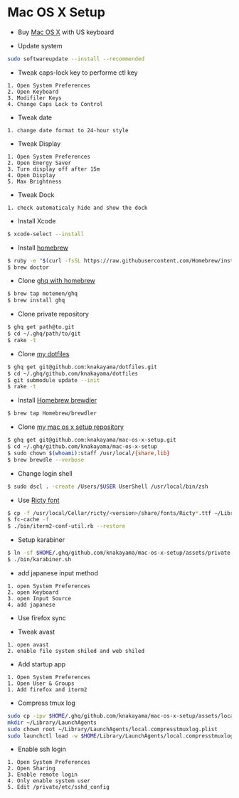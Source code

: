 Mac OS X Setup
==============

* Buy [Mac OS X](http://www.apple.com/jp/mac/) with US keyboard

* Update system

```bash
sudo softwareupdate --install --recommended
```

* Tweak caps-lock key to performe ctl key

```text
1. Open System Preferences
2. Open Keyboard
3. Modifiler Keys
4. Change Caps Lock to Control
```

* Tweak date

```text
1. change date format to 24-hour style
```

* Tweak Display

```text
1. Open System Preferences
2. Open Energy Saver
3. Turn display off after 15m
4. Open Display
5. Max Brightness
```

* Tweak Dock

```text
1. check automaticaly hide and show the dock
```

* Install Xcode

```bash
$ xcode-select --install
```

* Install [homebrew](http://brew.sh/)

```bash
$ ruby -e "$(curl -fsSL https://raw.githubusercontent.com/Homebrew/install/master/install)"
$ brew doctor
```

* Clone [ghq with homebrew](https://github.com/motemen/homebrew-ghq)

```bash
$ brew tap motemen/ghq
$ brew install ghq
```

* Clone private repository

```bash
$ ghq get path@to.git
$ cd ~/.ghq/path/to/git
$ rake -t
```

* Clone [my dotfiles](https://github.com/knakayama/dotfiles)

```bash
$ ghq get git@github.com:knakayama/dotfiles.git
$ cd ~/.ghq/github.com/knakayama/dotfiles
$ git submodule update --init
$ rake -t
```

* Install [Homebrew brewdler](https://github.com/Homebrew/homebrew-brewdler)

```bash
$ brew tap Homebrew/brewdler
```

* Clone [my mac os x setup repository](https://github.com/knakayama/mac-os-x-setup)

```bash
$ ghq get git@github.com:knakayama/mac-os-x-setup.git
$ cd ~/.ghq/github.com/knakayama/mac-os-x-setup
$ sudo chown $(whoami):staff /usr/local/{share,lib}
$ brew brewdle --verbose
```

* Change login shell

```bash
$ sudo dscl . -create /Users/$USER UserShell /usr/local/bin/zsh
```

* Use [Ricty font](https://github.com/yascentur/Ricty)

```bash
$ cp -f /usr/local/Cellar/ricty/<version>/share/fonts/Ricty*.ttf ~/Library/Fonts/
$ fc-cache -f
$ ./bin/iterm2-conf-util.rb --restore
```

* Setup karabiner

```bash
$ ln -sf $HOME/.ghq/github.com/knakayama/mac-os-x-setup/assets/private.xml $HOME/Library/Application\ Support/Karabiner/private.xml
$ ./bin/karabiner.sh
```

* add japanese input method

```text
1. open System Preferences
2. open Keyboard
3. open Input Source
4. add japanese
```

* Use firefox sync

* Tweak avast

```text
1. open avast
2. enable file system shiled and web shiled
```

* Add startup app

```text
1. Open System Preferences
1. Open User & Groups
1. Add firefox and iterm2
```

* Compress tmux log

```bash
sudo cp -ipv $HOME/.ghq/github.com/knakayama/mac-os-x-setup/assets/local.compresstmuxlog.plist $HOME/Library/LaunchAgents
mkdir ~/Library/LaunchAgents
sudo chown root ~/Library/LaunchAgents/local.compresstmuxlog.plist
sudo launchctl load -w $HOME/Library/LaunchAgents/local.compresstmuxlog.plist
```

* Enable ssh login

```text
1. Open System Preferences
2. Open Sharing
3. Enable remote login
4. Only enable system user
5. Edit /private/etc/sshd_config
```
